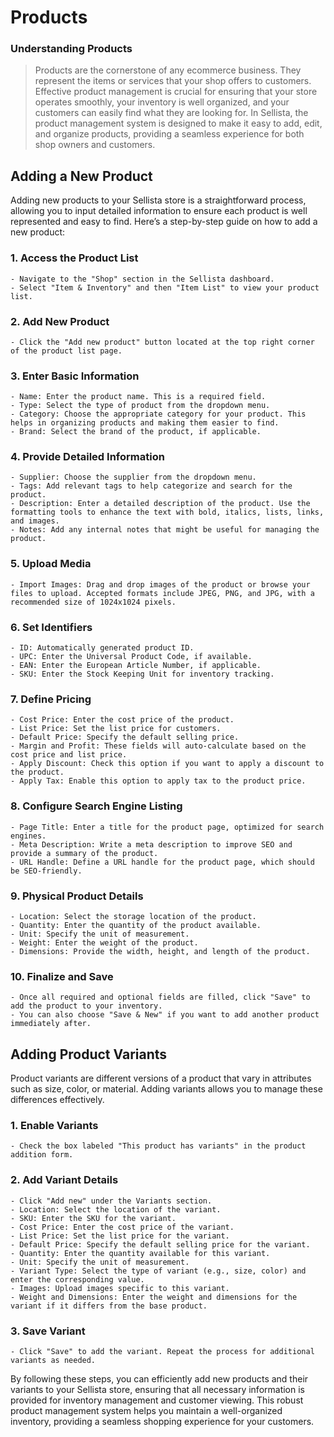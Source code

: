 # Products

### Understanding Products

> Products are the cornerstone of any ecommerce business. They represent the items or services that your shop offers to customers. Effective product management is crucial for ensuring that your store operates smoothly, your inventory is well organized, and your customers can easily find what they are looking for. In Sellista, the product management system is designed to make it easy to add, edit, and organize products, providing a seamless experience for both shop owners and customers.

## Adding a New Product

Adding new products to your Sellista store is a straightforward process, allowing you to input detailed information to ensure each product is well represented and easy to find. Here’s a step-by-step guide on how to add a new product:

### 1. Access the Product List

    - Navigate to the "Shop" section in the Sellista dashboard.
    - Select "Item & Inventory" and then "Item List" to view your product list.

### 2. Add New Product

    - Click the "Add new product" button located at the top right corner of the product list page.

### 3. Enter Basic Information

    - Name: Enter the product name. This is a required field.
    - Type: Select the type of product from the dropdown menu.
    - Category: Choose the appropriate category for your product. This helps in organizing products and making them easier to find.
    - Brand: Select the brand of the product, if applicable.

### 4. Provide Detailed Information

    - Supplier: Choose the supplier from the dropdown menu.
    - Tags: Add relevant tags to help categorize and search for the product.
    - Description: Enter a detailed description of the product. Use the formatting tools to enhance the text with bold, italics, lists, links, and images.
    - Notes: Add any internal notes that might be useful for managing the product.

### 5. Upload Media

    - Import Images: Drag and drop images of the product or browse your files to upload. Accepted formats include JPEG, PNG, and JPG, with a recommended size of 1024x1024 pixels.

### 6. Set Identifiers

    - ID: Automatically generated product ID.
    - UPC: Enter the Universal Product Code, if available.
    - EAN: Enter the European Article Number, if applicable.
    - SKU: Enter the Stock Keeping Unit for inventory tracking.

### 7. Define Pricing

    - Cost Price: Enter the cost price of the product.
    - List Price: Set the list price for customers.
    - Default Price: Specify the default selling price.
    - Margin and Profit: These fields will auto-calculate based on the cost price and list price.
    - Apply Discount: Check this option if you want to apply a discount to the product.
    - Apply Tax: Enable this option to apply tax to the product price.

### 8. Configure Search Engine Listing

    - Page Title: Enter a title for the product page, optimized for search engines.
    - Meta Description: Write a meta description to improve SEO and provide a summary of the product.
    - URL Handle: Define a URL handle for the product page, which should be SEO-friendly.

### 9. Physical Product Details

    - Location: Select the storage location of the product.
    - Quantity: Enter the quantity of the product available.
    - Unit: Specify the unit of measurement.
    - Weight: Enter the weight of the product.
    - Dimensions: Provide the width, height, and length of the product.

### 10. Finalize and Save

    - Once all required and optional fields are filled, click "Save" to add the product to your inventory.
    - You can also choose "Save & New" if you want to add another product immediately after.

## Adding Product Variants

Product variants are different versions of a product that vary in attributes such as size, color, or material. Adding variants allows you to manage these differences effectively.


### 1. Enable Variants

    - Check the box labeled "This product has variants" in the product addition form.

### 2. Add Variant Details

    - Click "Add new" under the Variants section.
    - Location: Select the location of the variant.
    - SKU: Enter the SKU for the variant.
    - Cost Price: Enter the cost price of the variant.
    - List Price: Set the list price for the variant.
    - Default Price: Specify the default selling price for the variant.
    - Quantity: Enter the quantity available for this variant.
    - Unit: Specify the unit of measurement.
    - Variant Type: Select the type of variant (e.g., size, color) and enter the corresponding value.
    - Images: Upload images specific to this variant.
    - Weight and Dimensions: Enter the weight and dimensions for the variant if it differs from the base product.

### 3. Save Variant

    - Click "Save" to add the variant. Repeat the process for additional variants as needed.

By following these steps, you can efficiently add new products and their variants to your Sellista store, ensuring that all necessary information is provided for inventory management and customer viewing. This robust product management system helps you maintain a well-organized inventory, providing a seamless shopping experience for your customers.    
